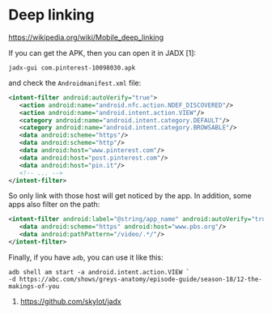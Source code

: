 # Deep linking

<https://wikipedia.org/wiki/Mobile_deep_linking>

If you can get the APK, then you can open it in JADX [1]:

~~~
jadx-gui com.pinterest-10098030.apk
~~~

and check the `Androidmanifest.xml` file:

~~~xml
<intent-filter android:autoVerify="true">
   <action android:name="android.nfc.action.NDEF_DISCOVERED"/>
   <action android:name="android.intent.action.VIEW"/>
   <category android:name="android.intent.category.DEFAULT"/>
   <category android:name="android.intent.category.BROWSABLE"/>
   <data android:scheme="https"/>
   <data android:scheme="http"/>
   <data android:host="www.pinterest.com"/>
   <data android:host="post.pinterest.com"/>
   <data android:host="pin.it"/>
   <!-- ... -->
</intent-filter>
~~~

So only link with those host will get noticed by the app. In addition, some apps also filter on the path:

~~~xml
<intent-filter android:label="@string/app_name" android:autoVerify="true">
   <data android:scheme="https" android:host="www.pbs.org"/>
   <data android:pathPattern="/video/.*/"/>
</intent-filter>
~~~

Finally, if you have `adb`, you can use it like this:

~~~
adb shell am start -a android.intent.action.VIEW `
-d https://abc.com/shows/greys-anatomy/episode-guide/season-18/12-the-makings-of-you
~~~

1. https://github.com/skylot/jadx
